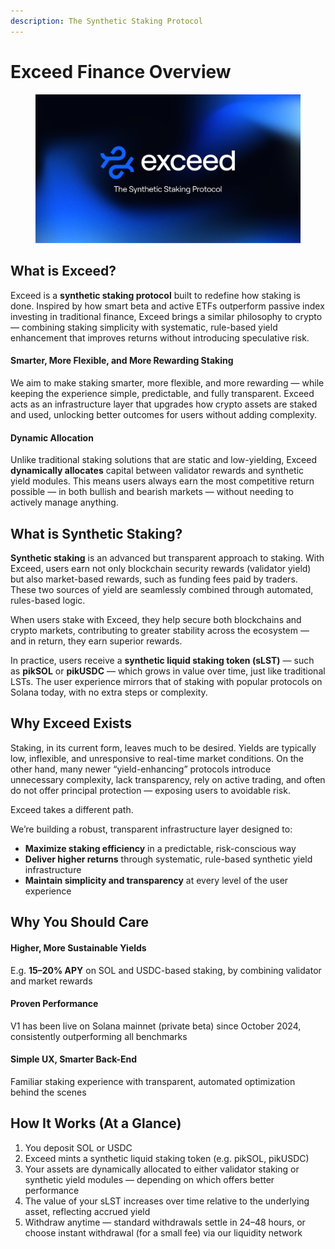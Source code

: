 ```yaml
---
description: The Synthetic Staking Protocol
---
```


# Exceed Finance Overview

<div data-full-width="false"><figure><img src=".gitbook/assets/Creative 1.png" alt=""><figcaption></figcaption></figure></div>

## What is Exceed?

Exceed is a **synthetic staking protocol** built to redefine how staking is done. Inspired by how smart beta and active ETFs outperform passive index investing in traditional finance, Exceed brings a similar philosophy to crypto — combining staking simplicity with systematic, rule-based yield enhancement that improves returns without introducing speculative risk.

#### Smarter, More Flexible, and More Rewarding Staking

We aim to make staking smarter, more flexible, and more rewarding — while keeping the experience simple, predictable, and fully transparent. Exceed acts as an infrastructure layer that upgrades how crypto assets are staked and used, unlocking better outcomes for users without adding complexity.

#### Dynamic Allocation

Unlike traditional staking solutions that are static and low-yielding, Exceed **dynamically allocates** capital between validator rewards and synthetic yield modules. This means users always earn the most competitive return possible — in both bullish and bearish markets — without needing to actively manage anything.

## What is Synthetic Staking?

**Synthetic staking** is an advanced but transparent approach to staking. With Exceed, users earn not only blockchain security rewards (validator yield) but also market-based rewards, such as funding fees paid by traders. These two sources of yield are seamlessly combined through automated, rules-based logic.

When users stake with Exceed, they help secure both blockchains and crypto markets, contributing to greater stability across the ecosystem — and in return, they earn superior rewards.

In practice, users receive a **synthetic liquid staking token (sLST)** — such as **pikSOL** or **pikUSDC** — which grows in value over time, just like traditional LSTs. The user experience mirrors that of staking with popular protocols on Solana today, with no extra steps or complexity.

## Why Exceed Exists

Staking, in its current form, leaves much to be desired. Yields are typically low, inflexible, and unresponsive to real-time market conditions. On the other hand, many newer “yield-enhancing” protocols introduce unnecessary complexity, lack transparency, rely on active trading, and often do not offer principal protection — exposing users to avoidable risk.

Exceed takes a different path.

We’re building a robust, transparent infrastructure layer designed to:

* **Maximize staking efficiency** in a predictable, risk-conscious way
* **Deliver higher returns** through systematic, rule-based synthetic yield infrastructure
* **Maintain simplicity and transparency** at every level of the user experience

## Why You Should Care

#### Higher, More Sustainable Yields

E.g. **15–20% APY** on SOL and USDC-based staking, by combining validator and market rewards

#### Proven Performance

V1 has been live on Solana mainnet (private beta) since October 2024, consistently outperforming all benchmarks

#### Simple UX, Smarter Back-End

Familiar staking experience with transparent, automated optimization behind the scenes

## How It Works (At a Glance)

1. You deposit SOL or USDC
2. Exceed mints a synthetic liquid staking token (e.g. pikSOL, pikUSDC)
3. Your assets are dynamically allocated to either validator staking or synthetic yield modules — depending on which offers better performance
4. The value of your sLST increases over time relative to the underlying asset, reflecting accrued yield
5. Withdraw anytime — standard withdrawals settle in 24–48 hours, or choose instant withdrawal (for a small fee) via our liquidity network

